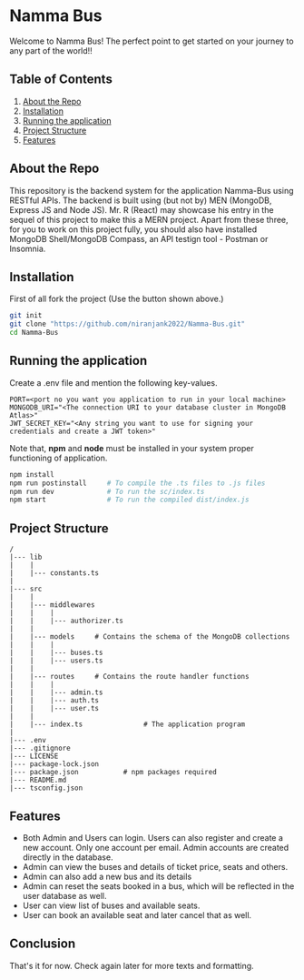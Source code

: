# Namma Bus
Welcome to Namma Bus! The perfect point to get started on your journey to any part of the world!!


## Table of Contents
1. [About the Repo](#about-the-repo)
1. [Installation](#installation)
3. [Running the application](#running-the-application)
4. [Project Structure](#project-structure)
5. [Features](#features)

## About the Repo
This repository is the backend system for the application Namma-Bus using RESTful APIs. The backend is built using (but not by) MEN (MongoDB, Express JS and Node JS). Mr. R (React) may showcase his entry in the sequel of this project to make this a MERN project. Apart from these three, for you to work on this project fully, you should also have installed MongoDB Shell/MongoDB Compass, an API testign tool - Postman or Insomnia. 

## Installation
First of all fork the project (Use the button shown above.)
```bash
git init
git clone "https://github.com/niranjank2022/Namma-Bus.git"
cd Namma-Bus
```

## Running the application
Create a .env file and mention the following key-values.
```
PORT=<port no you want you application to run in your local machine>
MONGODB_URI="<The connection URI to your database cluster in MongoDB Atlas>"
JWT_SECRET_KEY="<Any string you want to use for signing your credentials and create a JWT token>"
```

Note that, **npm** and **node** must be installed in your system proper functioning of application.
```bash
npm install
npm run postinstall     # To compile the .ts files to .js files
npm run dev             # To run the sc/index.ts
npm start               # To run the compiled dist/index.js
```

## Project Structure
```
/
|--- lib
|    |
|    |--- constants.ts
|
|--- src
|    |
|    |--- middlewares
|    |    |
|    |    |--- authorizer.ts
|    |
|    |--- models     # Contains the schema of the MongoDB collections
|    |    |
|    |    |--- buses.ts
|    |    |--- users.ts
|    |    
|    |--- routes     # Contains the route handler functions
|    |    |
|    |    |--- admin.ts
|    |    |--- auth.ts
|    |    |--- user.ts
|    |
|    |--- index.ts               # The application program
|
|--- .env
|--- .gitignore
|--- LICENSE
|--- package-lock.json
|--- package.json           # npm packages required 
|--- README.md
|--- tsconfig.json
```

## Features

- Both Admin and Users can login. Users can also register and create a new account. Only one account per email. Admin accounts are created directly in the database.
- Admin can view the buses and details of ticket price, seats and others.
- Admin can also add a new bus and its details
- Admin can reset the seats booked in a bus, which will be reflected in the user database as well.
- User can view list of buses and available seats.
- User can book an available seat and later cancel that as well.

## Conclusion

That's it for now. Check again later for more texts and formatting.